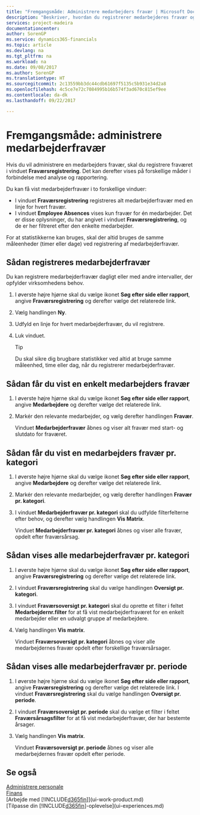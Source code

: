 ```yaml
---
title: "Fremgangsmåde: Administrere medarbejders fravær | Microsoft Docs"
description: "Beskriver, hvordan du registrerer medarbejderes fravær og analyserer statistik over fravær."
services: project-madeira
documentationcenter: 
author: SorenGP
ms.service: dynamics365-financials
ms.topic: article
ms.devlang: na
ms.tgt_pltfrm: na
ms.workload: na
ms.date: 09/08/2017
ms.author: SorenGP
ms.translationtype: HT
ms.sourcegitcommit: 2c13559bb3dc44cdb61697f5135c5b931e34d2a8
ms.openlocfilehash: 4c5ce7e72c7084995b16b574f3ad670c815ef9ee
ms.contentlocale: da-dk
ms.lasthandoff: 09/22/2017

---
```

# <a name="how-to-manage-employee-absence"></a>Fremgangsmåde: administrere medarbejderfravær
Hvis du vil administrere en medarbejders fravær, skal du registrere fraværet i vinduet **Fraværsregistrering**. Det kan derefter vises på forskellige måder i forbindelse med analyse og rapportering.

Du kan få vist medarbejderfravær i to forskellige vinduer:

* I vinduet **Fraværsregistrering** registreres alt medarbejderfravær med en linje for hvert fravær.
* I vinduet **Employee Absences** vises kun fravær for én medarbejder. Det er disse oplysninger, du har angivet i vinduet **Fraværsregistrering**, og de er her filtreret efter den enkelte medarbejder.

For at statistikkerne kan bruges, skal der altid bruges de samme måleenheder (timer eller dage) ved registrering af medarbejderfravær.

## <a name="to-register-employee-absence"></a>Sådan registreres medarbejderfravær
Du kan registrere medarbejderfravær dagligt eller med andre intervaller, der opfylder virksomhedens behov.

1. I øverste højre hjørne skal du vælge ikonet **Søg efter side eller rapport**, angive **Fraværsregistrering** og derefter vælge det relaterede link.
2. Vælg handlingen **Ny**.
3. Udfyld en linje for hvert medarbejderfravær, du vil registrere.
4. Luk vinduet.

    > [!Tip]
    > Du skal sikre dig brugbare statistikker ved altid at bruge samme måleenhed, time eller dag, når du registrerer medarbejderfravær.

## <a name="to-view-an-individual-employees-absence"></a>Sådan får du vist en enkelt medarbejders fravær
1. I øverste højre hjørne skal du vælge ikonet **Søg efter side eller rapport**, angive **Medarbejdere** og derefter vælge det relaterede link.
2. Markér den relevante medarbejder, og vælg derefter handlingen **Fravær**.

    Vinduet **Medarbejderfravær** åbnes og viser alt fravær med start- og slutdato for fraværet.

## <a name="to-view-an-employees-absence-by-categories"></a>Sådan får du vist en medarbejders fravær pr. kategori
1. I øverste højre hjørne skal du vælge ikonet **Søg efter side eller rapport**, angive **Medarbejdere** og derefter vælge det relaterede link.
2. Markér den relevante medarbejder, og vælg derefter handlingen **Fravær pr. kategori**.
3. I vinduet **Medarbejderfravær pr. kategori** skal du udfylde filterfelterne efter behov, og derefter vælg handlingen **Vis Matrix**.

    Vinduet **Medarbejderfravær pr. kategori** åbnes og viser alle fravær, opdelt efter fraværsårsag.

## <a name="to-view-all-employee-absences-by-category"></a>Sådan vises alle medarbejderfravær pr. kategori
1. I øverste højre hjørne skal du vælge ikonet **Søg efter side eller rapport**, angive **Fraværsregistrering** og derefter vælge det relaterede link.
2. I vinduet **Fraværsregistrering** skal du vælge handlingen **Oversigt pr. kategori**.
3. I vinduet **Fraværsoversigt pr. kategori** skal du oprette et filter i feltet **Medarbejdernr.filter** for at få vist medarbejderfraværet for en enkelt medarbejder eller en udvalgt gruppe af medarbejdere.
4. Vælg handlingen **Vis matrix**.

    Vinduet **Fraværsoversigt pr. kategori** åbnes og viser alle medarbejdernes fravær opdelt efter forskellige fraværsårsager.

## <a name="to-view-all-employee-absences-by-period"></a>Sådan vises alle medarbejderfravær pr. periode
1. I øverste højre hjørne skal du vælge ikonet **Søg efter side eller rapport**, angive **Fraværsregistrering** og derefter vælge det relaterede link.
   I vinduet **Fraværsregistrering** skal du vælge handlingen **Oversigt pr. periode**.
2. I vinduet **Fraværsoversigt pr. periode** skal du vælge et filter i feltet **Fraværsårsagsfilter** for at få vist medarbejderfravær, der har bestemte årsager.
3. Vælg handlingen **Vis matrix**.

    Vinduet **Fraværsoversigt pr. periode** åbnes og viser alle medarbejdernes fravær opdelt efter periode.

## <a name="see-also"></a>Se også
[Administrere personale](hr-manage-human-resources.md)  
[Finans](finance.md)  
[Arbejde med [!INCLUDE[d365fin](includes/d365fin_md.md)]](ui-work-product.md)  
[Tilpasse din [!INCLUDE[d365fin](includes/d365fin_md.md)]-oplevelse](ui-experiences.md)

